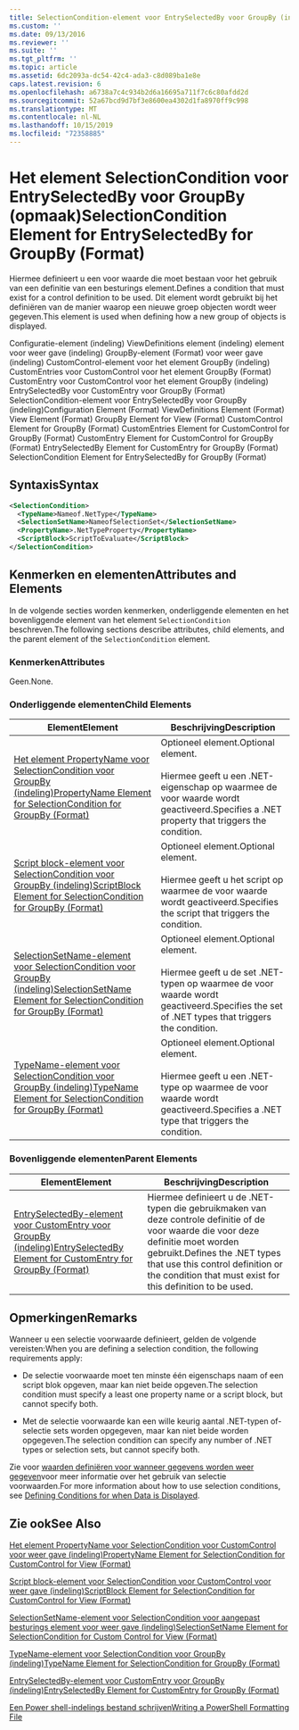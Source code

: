 ```yaml
---
title: SelectionCondition-element voor EntrySelectedBy voor GroupBy (indeling) | Microsoft Docs
ms.custom: ''
ms.date: 09/13/2016
ms.reviewer: ''
ms.suite: ''
ms.tgt_pltfrm: ''
ms.topic: article
ms.assetid: 6dc2093a-dc54-42c4-ada3-c8d089ba1e8e
caps.latest.revision: 6
ms.openlocfilehash: a6738a7c4c934b2d6a16695a711f7c6c80afdd2d
ms.sourcegitcommit: 52a67bcd9d7bf3e8600ea4302d1fa8970ff9c998
ms.translationtype: MT
ms.contentlocale: nl-NL
ms.lasthandoff: 10/15/2019
ms.locfileid: "72358885"
---
```

# <a name="selectioncondition-element-for-entryselectedby-for-groupby-format"></a><span data-ttu-id="68ee8-102">Het element SelectionCondition voor EntrySelectedBy voor GroupBy (opmaak)</span><span class="sxs-lookup"><span data-stu-id="68ee8-102">SelectionCondition Element for EntrySelectedBy for GroupBy (Format)</span></span>

<span data-ttu-id="68ee8-103">Hiermee definieert u een voor waarde die moet bestaan voor het gebruik van een definitie van een besturings element.</span><span class="sxs-lookup"><span data-stu-id="68ee8-103">Defines a condition that must exist for a control definition to be used.</span></span> <span data-ttu-id="68ee8-104">Dit element wordt gebruikt bij het definiëren van de manier waarop een nieuwe groep objecten wordt weer gegeven.</span><span class="sxs-lookup"><span data-stu-id="68ee8-104">This element is used when defining how a new group of objects is displayed.</span></span>

<span data-ttu-id="68ee8-105">Configuratie-element (indeling) ViewDefinitions element (indeling) element voor weer gave (indeling) GroupBy-element (Format) voor weer gave (indeling) CustomControl-element voor het element GroupBy (indeling) CustomEntries voor CustomControl voor het element GroupBy (Format) CustomEntry voor CustomControl voor het element GroupBy (indeling) EntrySelectedBy voor CustomEntry voor GroupBy (Format) SelectionCondition-element voor EntrySelectedBy voor GroupBy (indeling)</span><span class="sxs-lookup"><span data-stu-id="68ee8-105">Configuration Element (Format) ViewDefinitions Element (Format) View Element (Format) GroupBy Element for View (Format) CustomControl Element for GroupBy (Format) CustomEntries Element for CustomControl for GroupBy (Format) CustomEntry Element for CustomControl for GroupBy (Format) EntrySelectedBy Element for CustomEntry for GroupBy (Format) SelectionCondition Element for EntrySelectedBy for GroupBy (Format)</span></span>

## <a name="syntax"></a><span data-ttu-id="68ee8-106">Syntaxis</span><span class="sxs-lookup"><span data-stu-id="68ee8-106">Syntax</span></span>

```xml
<SelectionCondition>
  <TypeName>Nameof.NetType</TypeName>
  <SelectionSetName>NameofSelectionSet</SelectionSetName>
  <PropertyName>.NetTypeProperty</PropertyName>
  <ScriptBlock>ScriptToEvaluate</ScriptBlock>
</SelectionCondition>
```

## <a name="attributes-and-elements"></a><span data-ttu-id="68ee8-107">Kenmerken en elementen</span><span class="sxs-lookup"><span data-stu-id="68ee8-107">Attributes and Elements</span></span>

<span data-ttu-id="68ee8-108">In de volgende secties worden kenmerken, onderliggende elementen en het bovenliggende element van het element `SelectionCondition` beschreven.</span><span class="sxs-lookup"><span data-stu-id="68ee8-108">The following sections describe attributes, child elements, and the parent element of the `SelectionCondition` element.</span></span>

### <a name="attributes"></a><span data-ttu-id="68ee8-109">Kenmerken</span><span class="sxs-lookup"><span data-stu-id="68ee8-109">Attributes</span></span>

<span data-ttu-id="68ee8-110">Geen.</span><span class="sxs-lookup"><span data-stu-id="68ee8-110">None.</span></span>

### <a name="child-elements"></a><span data-ttu-id="68ee8-111">Onderliggende elementen</span><span class="sxs-lookup"><span data-stu-id="68ee8-111">Child Elements</span></span>

|<span data-ttu-id="68ee8-112">Element</span><span class="sxs-lookup"><span data-stu-id="68ee8-112">Element</span></span>|<span data-ttu-id="68ee8-113">Beschrijving</span><span class="sxs-lookup"><span data-stu-id="68ee8-113">Description</span></span>|
|-------------|-----------------|
|[<span data-ttu-id="68ee8-114">Het element PropertyName voor SelectionCondition voor GroupBy (indeling)</span><span class="sxs-lookup"><span data-stu-id="68ee8-114">PropertyName Element for SelectionCondition for GroupBy (Format)</span></span>](./propertyname-element-for-selectioncondition-for-groupby-format.md)|<span data-ttu-id="68ee8-115">Optioneel element.</span><span class="sxs-lookup"><span data-stu-id="68ee8-115">Optional element.</span></span><br /><br /> <span data-ttu-id="68ee8-116">Hiermee geeft u een .NET-eigenschap op waarmee de voor waarde wordt geactiveerd.</span><span class="sxs-lookup"><span data-stu-id="68ee8-116">Specifies a .NET property that triggers the condition.</span></span>|
|[<span data-ttu-id="68ee8-117">Script block-element voor SelectionCondition voor GroupBy (indeling)</span><span class="sxs-lookup"><span data-stu-id="68ee8-117">ScriptBlock Element for SelectionCondition for GroupBy (Format)</span></span>](./scriptblock-element-for-selectioncondition-for-entryselectedby-for-groupby-format.md)|<span data-ttu-id="68ee8-118">Optioneel element.</span><span class="sxs-lookup"><span data-stu-id="68ee8-118">Optional element.</span></span><br /><br /> <span data-ttu-id="68ee8-119">Hiermee geeft u het script op waarmee de voor waarde wordt geactiveerd.</span><span class="sxs-lookup"><span data-stu-id="68ee8-119">Specifies the script that triggers the condition.</span></span>|
|[<span data-ttu-id="68ee8-120">SelectionSetName-element voor SelectionCondition voor GroupBy (indeling)</span><span class="sxs-lookup"><span data-stu-id="68ee8-120">SelectionSetName Element for SelectionCondition for GroupBy (Format)</span></span>](./selectionsetname-element-for-selectioncondition-for-groupby-format.md)|<span data-ttu-id="68ee8-121">Optioneel element.</span><span class="sxs-lookup"><span data-stu-id="68ee8-121">Optional element.</span></span><br /><br /> <span data-ttu-id="68ee8-122">Hiermee geeft u de set .NET-typen op waarmee de voor waarde wordt geactiveerd.</span><span class="sxs-lookup"><span data-stu-id="68ee8-122">Specifies the set of .NET types that triggers the condition.</span></span>|
|[<span data-ttu-id="68ee8-123">TypeName-element voor SelectionCondition voor GroupBy (indeling)</span><span class="sxs-lookup"><span data-stu-id="68ee8-123">TypeName Element for SelectionCondition for GroupBy  (Format)</span></span>](./typename-element-for-selectioncondition-for-groupby-format.md)|<span data-ttu-id="68ee8-124">Optioneel element.</span><span class="sxs-lookup"><span data-stu-id="68ee8-124">Optional element.</span></span><br /><br /> <span data-ttu-id="68ee8-125">Hiermee geeft u een .NET-type op waarmee de voor waarde wordt geactiveerd.</span><span class="sxs-lookup"><span data-stu-id="68ee8-125">Specifies a .NET type that triggers the condition.</span></span>|

### <a name="parent-elements"></a><span data-ttu-id="68ee8-126">Bovenliggende elementen</span><span class="sxs-lookup"><span data-stu-id="68ee8-126">Parent Elements</span></span>

|<span data-ttu-id="68ee8-127">Element</span><span class="sxs-lookup"><span data-stu-id="68ee8-127">Element</span></span>|<span data-ttu-id="68ee8-128">Beschrijving</span><span class="sxs-lookup"><span data-stu-id="68ee8-128">Description</span></span>|
|-------------|-----------------|
|[<span data-ttu-id="68ee8-129">EntrySelectedBy-element voor CustomEntry voor GroupBy (indeling)</span><span class="sxs-lookup"><span data-stu-id="68ee8-129">EntrySelectedBy Element for CustomEntry for GroupBy (Format)</span></span>](./entryselectedby-element-for-customentry-for-groupby-format.md)|<span data-ttu-id="68ee8-130">Hiermee definieert u de .NET-typen die gebruikmaken van deze controle definitie of de voor waarde die voor deze definitie moet worden gebruikt.</span><span class="sxs-lookup"><span data-stu-id="68ee8-130">Defines the .NET types that use this control definition or the condition that must exist for this definition to be used.</span></span>|

## <a name="remarks"></a><span data-ttu-id="68ee8-131">Opmerkingen</span><span class="sxs-lookup"><span data-stu-id="68ee8-131">Remarks</span></span>

<span data-ttu-id="68ee8-132">Wanneer u een selectie voorwaarde definieert, gelden de volgende vereisten:</span><span class="sxs-lookup"><span data-stu-id="68ee8-132">When you are defining a selection condition, the following requirements apply:</span></span>

- <span data-ttu-id="68ee8-133">De selectie voorwaarde moet ten minste één eigenschaps naam of een script blok opgeven, maar kan niet beide opgeven.</span><span class="sxs-lookup"><span data-stu-id="68ee8-133">The selection condition must specify a least one property name or a script block, but cannot specify both.</span></span>

- <span data-ttu-id="68ee8-134">Met de selectie voorwaarde kan een wille keurig aantal .NET-typen of-selectie sets worden opgegeven, maar kan niet beide worden opgegeven.</span><span class="sxs-lookup"><span data-stu-id="68ee8-134">The selection condition can specify any number of .NET types or selection sets, but cannot specify both.</span></span>

<span data-ttu-id="68ee8-135">Zie voor [waarden definiëren voor wanneer gegevens worden weer gegeven](./defining-conditions-for-displaying-data.md)voor meer informatie over het gebruik van selectie voorwaarden.</span><span class="sxs-lookup"><span data-stu-id="68ee8-135">For more information about how to use selection conditions, see [Defining Conditions for when Data is Displayed](./defining-conditions-for-displaying-data.md).</span></span>

## <a name="see-also"></a><span data-ttu-id="68ee8-136">Zie ook</span><span class="sxs-lookup"><span data-stu-id="68ee8-136">See Also</span></span>

[<span data-ttu-id="68ee8-137">Het element PropertyName voor SelectionCondition voor CustomControl voor weer gave (indeling)</span><span class="sxs-lookup"><span data-stu-id="68ee8-137">PropertyName Element for SelectionCondition for CustomControl for View (Format)</span></span>](./propertyname-element-for-selectioncondition-for-customcontrol-for-view-format.md)

[<span data-ttu-id="68ee8-138">Script block-element voor SelectionCondition voor CustomControl voor weer gave (indeling)</span><span class="sxs-lookup"><span data-stu-id="68ee8-138">ScriptBlock Element for SelectionCondition for CustomControl for View (Format)</span></span>](./scriptblock-element-for-selectioncondition-for-customcontrol-for-view-format.md)

[<span data-ttu-id="68ee8-139">SelectionSetName-element voor SelectionCondition voor aangepast besturings element voor weer gave (indeling)</span><span class="sxs-lookup"><span data-stu-id="68ee8-139">SelectionSetName Element for SelectionCondition for Custom Control for View (Format)</span></span>](./selectionsetname-element-for-selectioncondition-for-customcontrol-for-view-format.md)

[<span data-ttu-id="68ee8-140">TypeName-element voor SelectionCondition voor GroupBy (indeling)</span><span class="sxs-lookup"><span data-stu-id="68ee8-140">TypeName Element for SelectionCondition for GroupBy  (Format)</span></span>](./typename-element-for-selectioncondition-for-groupby-format.md)

[<span data-ttu-id="68ee8-141">EntrySelectedBy-element voor CustomEntry voor GroupBy (indeling)</span><span class="sxs-lookup"><span data-stu-id="68ee8-141">EntrySelectedBy Element for CustomEntry for GroupBy (Format)</span></span>](./entryselectedby-element-for-customentry-for-groupby-format.md)

[<span data-ttu-id="68ee8-142">Een Power shell-indelings bestand schrijven</span><span class="sxs-lookup"><span data-stu-id="68ee8-142">Writing a PowerShell Formatting File</span></span>](./writing-a-powershell-formatting-file.md)
